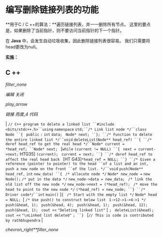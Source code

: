 # 编写删除链接列表的功能

**用于C / C ++的算法：**遍历链接列表，并一一删除所有节点。 这里的要点是，如果删除了当前指针，则不要访问当前指针的下一个指针。

在 **Java** 中，会发生自动垃圾收集，因此删除链接列表很容易。 我们只需要将head更改为null。

**实施：**

## C ++

*filter_none*

*编辑*
*关闭*

*play_arrow*

*链接*
*亮度_4*
*代码*

| `// C++ program to delete a linked list ``#include <bits/stdc++.h>``using` `namespace` `std;``/* Link list node */``class` `Node ``{ ` `public` `:` `int` `data; ` `Node* next; ``}; ``/* Function to delete the entire linked list */``void` `deleteList(Node** head_ref) ``{ ``/* deref head_ref to get the real head */``Node* current = *head_ref; ``Node* next; ` [`while` `(current != NULL) ``{ ` `next = current->next;` HTG35] `(current); ` `current = next; ``} ``/* deref head_ref to affect the real head back ` [HT G43]`*head_ref = NULL; ``} ``/* Given a reference (pointer to pointer) to the head ``of a list and an int, push a new node on the front ``of the list. */``void` `push(Node** head_ref,` `int` `new_data) ``{ ` `/* allocate node */` `Node* new_node =` `new` `Node();` `/* put in the data */` `new_node->data = new_data; ` `/* link the old list off the new node */` `new_node->next = (*head_ref); ` `/* move the head to point to the new node */` `(*head_ref) = new_node; ``} ``/* Driver code*/``int` `main()` ]`{ ` `/* Start with the empty list */` `Node* head = NULL; `[  `/* Use push() to construct below list ` `1->12->1->4->1 */` `push(&head, 1); ` `push(&head, 4); ` `push(&head, 1); ` `push(&head, 12); ` `push(&head, 1); ` `cout <<` `"Deleting linked list"` [ `; ` `deleteList(&head); ` `cout <<` `"\nLinked list deleted"` `; ``} ` [`// This is code is contributed by rathbhupendra` |

*chevron_right**filter_none*